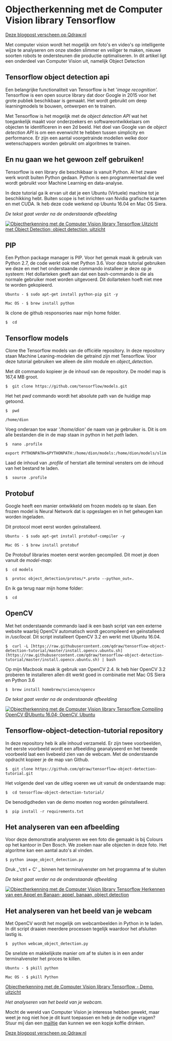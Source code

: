 # Objectherkenning met de Computer Vision library Tensorflow

[Deze blogpost verscheen op Qdraw.nl](https://qdraw.nl/blog/design/objectherkenning-met-de-computer-vision-library-tensorflow/)

Met computer vision wordt het mogelijk om foto's en video's op intelligente wijze te analyseren om onze steden slimmer en veiliger te maken, nieuwe soorten robots te ondersteunen die productie optimaliseren. In dit artikel ligt een onderdeel van Computer Vision uit, namelijk Object Detection

## Tensorflow object detection api

Een belangrijke functionaliteit van Tensorflow is het '_image recognition'._ Tensorflow is een open source library dat door Google in 2015 voor het grote publiek beschikbaar is gemaakt. Het wordt gebruikt om deep learningmodels te bouwen, ontwerpen en te trainen.

Met Tensorflow is het mogelijk met de _object detection API_  wat het toegankelijk maakt voor onderzoekers en softwareontwikkelaars om objecten te identificeren in een 2d beeld. Het doel van Google van de _object detection API_  is om een evenwicht te hebben tussen simplicity en performance. Er zijn een aantal voorgetrainde modellen welke door wetenschappers worden gebruikt om algoritmes te trainen.

## En nu gaan we het gewoon zelf gebruiken!

Tensorflow is een library die beschikbaar is vanuit Python. Al het zware werk wordt buiten Python gedaan. Python is een programmeertaal die veel wordt gebruikt voor Machine Learning en data-analyse.

In deze tutorial ga ik ervan uit dat je een Ubuntu (Virtuele) machine tot je beschikking hebt. Buiten scope is het inrichten van Nvidia grafische kaarten en met CUDA. Ik heb deze code werkend op Ubuntu 16.04 en Mac OS Siera.

_De tekst gaat verder na de onderstaande afbeelding_

[![Objectherkenning met de Computer Vision library Tensorflow Uitzicht met Object Detection; object detection, uitzicht](https://media.qdraw.nl/log//objectherkenning-met-de-computer-vision-library-tensorflow/500/20170725_160045_tensorflow-image_kl.jpg "Objectherkenning met de Computer Vision library Tensorflow Uitzicht met Object Detection | foto 1")](https://media.qdraw.nl/log//objectherkenning-met-de-computer-vision-library-tensorflow/1000/20170725_160045_tensorflow-image_kl1k.jpg "Objectherkenning met de Computer Vision library Tensorflow Uitzicht met Object Detection | foto 1")

## PIP

Een Python package manager is PIP. Voor het gemak maak ik gebruik van Python 2.7, de code werkt ook met Python 3.6\. Voor deze tutorial gebruiken we deze en met het onderstaande commando installeer je deze op je systeem: Het dollarteken geeft aan dat een bash-commando is die als normale gebruiker moet worden uitgevoerd. Dit dollarteken hoeft niet mee te worden gekopieerd.

```shell
Ubuntu - $ sudo apt-get install python-pip git -y
```

```shell
Mac OS - $ brew install python
```

Ik clone de github responsories naar mijn home folder.

```shell
$  cd
```

## Tensorflow models

Clone the Tensorflow models van de officiële repository. In deze repository staan Machine Leaning-modelen die getraind zijn met Tensorflow. Voor deze tutorial gebruiken we alleen de _slim_ module en _object_detection_.

Met dit commando kopieer je de inhoud van de repository. De model map is 167,4 MB groot.

```shell
$  git clone https://github.com/tensorflow/models.git
```

Het het _pwd_ commando wordt het absolute path van de huidige map getoond.

```shell
$  pwd
```

```shell
/home/dion
```


Voeg onderaan toe waar _'/home/dion'_ de naam van je gebruiker is. Dit is om alle bestanden die in de map staan in python in het _path_ laden.

```shell
$  nano .profile
```

```shell
export PYTHONPATH=$PYTHONPATH:/home/dion/models:/home/dion/models/slim
```


Laad de inhoud van _.profile_ of herstart alle terminal vensters om de inhoud van het bestand te laden.

```shell
$  source .profile
```

## Protobuf

Google heeft een manier ontwikkeld om frozen models op te slaan. Een frozen model is Neural Network dat is opgeslagen en in het geheugen kan worden ingeladen.

Dit protocol moet eerst worden geïnstalleerd.

```shell
Ubuntu - $ sudo apt-get install protobuf-compiler -y
```

```shell
Mac OS - $ brew install protobuf
```

De Protobuf libraries moeten eerst worden gecompiled. Dit moet je doen vanuit de _model-map_:

```shell
$  cd models
```

```shell
$  protoc object_detection/protos/*.proto --python_out=.
```

En ik ga terug naar mijn home folder:
```shell
$  cd
```

## OpenCV

Met het onderstaande commando laad ik een bash script van een externe website waarbij OpenCV automatisch wordt gecompileerd en geïnstalleerd in _/usr/local._ Dit script installeert OpenCV 3.2 en werkt met Ubuntu 16.04.

```shell
$  curl -L [https://raw.githubusercontent.com/qdraw/tensorflow-object-detection-tutorial/master/install.opencv.ubuntu.sh](https://raw.githubusercontent.com/qdraw/tensorflow-object-detection-tutorial/master/install.opencv.ubuntu.sh) | bash
```

Op mijn Macbook maak ik gebruik van OpenCV 2.4\. Ik heb hier OpenCV 3.2 proberen te installeren allen dit werkt goed in combinatie met Mac OS Siera en Python 3.6

```shell
$  brew install homebrew/science/opencv
```

_De tekst gaat verder na de onderstaande afbeelding_

[![Objectherkenning met de Computer Vision library Tensorflow Compiling OpenCV @Ubuntu 16.04; OpenCV, Ubuntu](https://media.qdraw.nl/log//objectherkenning-met-de-computer-vision-library-tensorflow/500/20170725_205133_compiling-opencv_kl.jpg "Objectherkenning met de Computer Vision library Tensorflow Compiling OpenCV @Ubuntu 16.04 | foto 2")](https://media.qdraw.nl/log//objectherkenning-met-de-computer-vision-library-tensorflow/1000/20170725_205133_compiling-opencv_kl1k.jpg "Objectherkenning met de Computer Vision library Tensorflow Compiling OpenCV @Ubuntu 16.04 | foto 2")

## Tensorflow-object-detection-tutorial repository

In deze repository heb ik alle inhoud verzameld. Er zijn twee voorbeelden, het eerste voorbeeld wordt een afbeelding geanalyseerd en het tweede voorbeeld laat een livebeeld zien van de webcam. Met de onderstaande opdracht kopieer je de map van Github.

```shell
$  git clone https://github.com/qdraw/tensorflow-object-detection-tutorial.git
```

Het volgende deel van de uitleg voeren we uit vanuit de onderstaande map:
```shell
$  cd tensorflow-object-detection-tutorial/
```

De benodigdheden van de demo moeten nog worden geïnstalleerd.

```shell
$  pip install -r requirements.txt
```

## Het analyseren van een afbeelding

Voor deze demonstratie analyseren we een foto die gemaakt is bij Colours op het kantoor in Den Bosch. We zoeken naar alle objecten in deze foto. Het algoritme kan een aantal auto's al vinden.

```shell
$ python image_object_detection.py
```

Druk _'ctrl + C' _ binnen het terminalvenster om het programma af te sluiten

_De tekst gaat verder na de onderstaande afbeelding_

[![Objectherkenning met de Computer Vision library Tensorflow Herkennen van een Appel en Banaan; appel, banaan, object detection](https://media.qdraw.nl/log//objectherkenning-met-de-computer-vision-library-tensorflow/500/20170725_220836-detect-appel-banaan_kl.jpg "Objectherkenning met de Computer Vision library Tensorflow Herkennen van een Appel en Banaan | foto 3")](https://media.qdraw.nl/log//objectherkenning-met-de-computer-vision-library-tensorflow/1000/20170725_220836-detect-appel-banaan_kl1k.jpg "Objectherkenning met de Computer Vision library Tensorflow Herkennen van een Appel en Banaan | foto 3")

## Het analyseren van het beeld van je webcam

Met OpenCV wordt het mogelijk om webcambeelden in Python in te laden. In dit script draaien meerdere processen tegelijk waardoor het afsluiten lastig is.

```shell
$  python webcam_object_detection.py
```

De snelste en makkelijkste manier om af te sluiten is in een ander terminalvenster het proces te killen.

```shell
Ubuntu - $ pkill python
```

```shell
Mac OS - $ pkill Python
```

[Objectherkenning met de Computer Vision library Tensorflow - Demo, uitzicht](https://raw.githubusercontent.com/qdraw/tensorflow-object-detection-tutorial/master/test_images/example_webcam_640px.gif "Objectherkenning met de Computer Vision library Tensorflow - Demo")

_Het analyseren van het beeld van je webcam._

Mocht de wereld van Computer Vision je interesse hebben gewekt, maar weet je nog niet hoe je dit kunt toepassen en heb je de nodige vragen? Stuur mij dan een [mailtje](http://qdraw.nl/contact.html) dan kunnen we een kopje koffie drinken.

[Deze blogpost verscheen op Qdraw.nl](https://qdraw.nl/blog/design/objectherkenning-met-de-computer-vision-library-tensorflow/)
